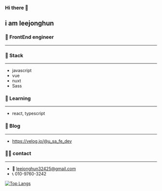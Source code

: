 ### Hi there 👋
i am leejonghun
---
### 💬 FrontEnd engineer
---
### 🔭 Stack
---
  * javascript           
  * vue         
  * nuxt    
  * Sass                  
  
### 🌱 Learning
---
  * react, typescript
  
  
### 💬 Blog
---
  * https://velog.io/@u_sa_fe_dev
### 🙋‍♂️ contact
---
  * 📧 leejonghun32425@gmail.com
  * 📞 010-9760-3242
  
[![Top Langs](https://github-readme-stats.vercel.app/api/top-langs/?username=FrontLeejonghun)](https://github.com/anuraghazra/github-readme-stats)
